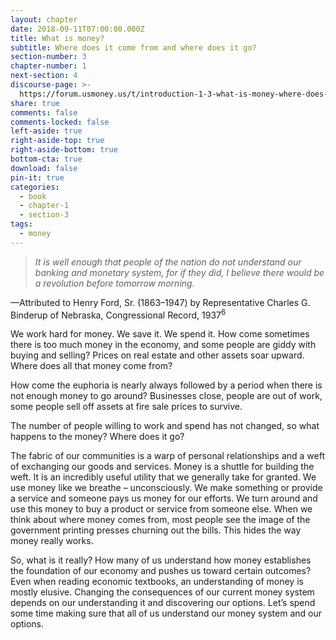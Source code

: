 ```yaml
---
layout: chapter
date: 2018-09-11T07:00:00.000Z
title: What is money?
subtitle: Where does it come from and where does it go?
section-number: 3
chapter-number: 1
next-section: 4
discourse-page: >-
  https://forum.usmoney.us/t/introduction-1-3-what-is-money-where-does-it-come-from-and-where-does-it-go/
share: true
comments: false
comments-locked: false
left-aside: true
right-aside-top: true
right-aside-bottom: true
bottom-cta: true
download: false
pin-it: true
categories:
  - book
  - chapter-1
  - section-3
tags:
  - money
---
```

> _It is well enough that people of the nation do not understand our banking
> and monetary system, for if they did, I believe there would be a revolution
> before tomorrow morning._

—Attributed to Henry Ford, Sr. (1863–1947)
by Representative Charles G. Binderup of
Nebraska, Congressional Record, 1937<sup>6</sup>

We work hard for money. We save it. We spend it. How come
sometimes there is too much money in the economy, and some
people are giddy with buying and selling? Prices on real estate and
other assets soar upward. Where does all that money come from?

How come the euphoria is nearly always followed by a period when
there is not enough money to go around? Businesses close, people are
out of work, some people sell off assets at fire sale prices to survive.

The number of people willing to work and spend has not changed, so
what happens to the money? Where does it go?

The fabric of our communities is a warp of personal relationships and
a weft of exchanging our goods and services. Money is a shuttle for
building the weft. It is an incredibly useful utility that we generally
take for granted. We use money like we breathe – unconsciously. We
make something or provide a service and someone pays us money
for our efforts. We turn around and use this money to buy a product
or service from someone else. When we think about where money
comes from, most people see the image of the government printing
presses churning out the bills. This hides the way money really works.

So, what is it really? How many of us understand how money
establishes the foundation of our economy and pushes us toward
certain outcomes? Even when reading economic textbooks,
an understanding of money is mostly elusive. Changing the
consequences of our current money system depends on our
understanding it and discovering our options. Let’s spend some
time making sure that all of us understand our money system and
our options.
